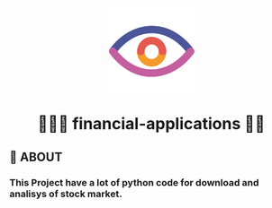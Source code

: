 <h1 align="center">
    <img src=".\files\colored_eye.svg" width="155" />
    <p>🙇🏽‍♂️ financial-applications 🙇🏽 </p>
</h1>

## 🚨 ABOUT

### This **Project** have a lot of python code for download and analisys of stock market.